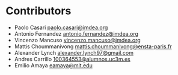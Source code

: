 # Contributors

 * Paolo Casari <paolo.casari@imdea.org>
 * Antonio Fernandez <antonio.fernandez@imdea.org>
 * Vincenzo Mancuso <vincenzo.mancuso@imdea.org>
 * Mattis Choummanivong <mattis.choummanivong@ensta-paris.fr>
 * Alexander Lynch <alexander.lynch97@gmail.com>
 * Andres Carrillo <100364553@alumnos.uc3m.es>
 * Emilio Amaya <eamaya@mit.edu>

